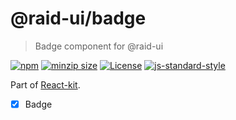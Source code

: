 
# @raid-ui/badge

> Badge component for @raid-ui


[![npm](https://img.shields.io/npm/v/@raid-ui/badge?style=flat-square)](https://www.npmjs.com/package/@raid-ui/badge)
[![minzip size](https://img.shields.io/bundlephobia/minzip/@raid-ui/badge?style=flat-square)](https://bundlephobia.com/result?p=@raid-ui/badge)
[![License](https://img.shields.io/github/license/mattstyles/react-kit.svg?style=flat-square)](https://github.com/mattstyles/react-kit/blob/master/license.md)
[![js-standard-style](https://img.shields.io/badge/code%20style-standard-brightgreen.svg?style=flat-square)](http://standardjs.com/)

Part of [React-kit](https://github.com/mattstyles/react-kit).

* [x] Badge

